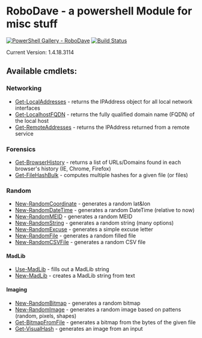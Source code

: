 # RoboDave - a powershell Module for misc stuff
[![PowerShell Gallery - RoboDave](https://img.shields.io/badge/Powershell_Gallery-RoboDave-0072c6.svg)](https://www.powershellgallery.com/packages/robodave)
[![Build Status](https://h2net.visualstudio.com/RoboDave/_apis/build/status/DBHeise.RoboDave?branchName=master)](https://h2net.visualstudio.com/RoboDave/_build/latest?definitionId=1&branchName=master)

Current Version: 1.4.18.3114

## Available cmdlets:
### Networking
* [Get-LocalAddresses](https://github.com/DBHeise/RoboDave/wiki/Get-LocalAddresses) - returns the IPAddress object for all local network interfaces
* [Get-LocalhostFQDN](https://github.com/DBHeise/RoboDave/wiki/Get-LocalhostFQDN) - returns the fully qualified domain name (FQDN) of the local host
* [Get-RemoteAddresses](https://github.com/DBHeise/RoboDave/wiki/Get-RemoteAddresses) - returns the IPAddress returned from a remote service
### Forensics
* [Get-BrowserHistory](https://github.com/DBHeise/RoboDave/wiki/Get-BrowserHistory) - returns a list of URLs/Domains found in each browser's history (IE, Chrome, Firefox)
* [Get-FileHashBulk](https://github.com/DBHeise/RoboDave/wiki/Get-FileHashBulk) - computes multiple hashes for a given file (or files)
### Random
* [New-RandomCoordinate](https://github.com/DBHeise/RoboDave/wiki/New-RandomCoordinate) - generates a random lat&lon 
* [New-RandomDateTime](https://github.com/DBHeise/RoboDave/wiki/New-RandomDateTime) - generates a random DateTime (relative to now)
* [New-RandomMEID](https://github.com/DBHeise/RoboDave/wiki/New-RandomMEID) - generates a random MEID
* [New-RandomString](https://github.com/DBHeise/RoboDave/wiki/New-RandomString) - generates a random string (many options)
* [New-RandomExcuse](https://github.com/DBHeise/RoboDave/wiki/New-RandomExcuse) - generates a simple excuse letter
* [New-RandomFile](https://github.com/DBHeise/RoboDave/wiki/New-RandomFile) - generates a random filled file
* [New-RandomCSVFile](https://github.com/DBHeise/RoboDave/wiki/New-RandomCSVFile) - generates a random CSV file

#### MadLib
* [Use-MadLib](https://github.com/DBHeise/RoboDave/wiki/Use-MadLib) - fills out a MadLib string
* [New-MadLib](https://github.com/DBHeise/RoboDave/wiki/New-MadLib) - creates a MadLib string from text
#### Imaging
* [New-RandomBitmap](https://github.com/DBHeise/RoboDave/wiki/New-RandomBitmap) - generates a random bitmap
* [New-RandomImage](https://github.com/DBHeise/RoboDave/wiki/New-RandomImage) - generates a random image based on pattens (random, pixels, shapes)
* [Get-BitmapFromFile](https://github.com/DBHeise/RoboDave/wiki/Get-BitmapFromFile) - generates a bitmap from the bytes of the given file
* [Get-VisualHash](https://github.com/DBHeise/RoboDave/wiki/Get-VisualHash) - generates an image from an input
